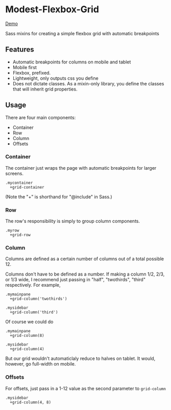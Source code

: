 Modest-Flexbox-Grid
===================

[Demo](http://ajkochanowicz.github.io/Modest-Flexbox-Grid)

Sass mixins for creating a simple flexbox grid with automatic breakpoints

Features
--------

- Automatic breakpoints for columns on mobile and tablet
- Mobile first
- Flexbox, prefixed.
- Lightweight, only outputs css you define
- Does not dictate classes. As a mixin-only library, you define the classes that will inherit grid properties.

Usage
-----

There are four main components:

- Container
- Row
- Column
- Offsets

### Container

The container just wraps the page with automatic breakpoints for larger screens.

    .mycontainer
      +grid-container
      
(Note the "+" is shorthand for "@include" in Sass.)

### Row

The row's responsibility is simply to group column components.

    .myrow
      +grid-row

### Column

Columns are defined as a certain number of columns out of a total possible 12.

Columns don't have to be defined as a number. If making a column 1/2, 2/3, or 1/3 wide, I recommend just passing in "half", "twothirds", "third" respectively. For example,

    .mymainpane
      +grid-column('twothirds')

    .mysidebar
      +grid-column('third')

Of course we could do

    .mymainpane
      +grid-column(8)

    .mysidebar
      +grid-column(4)
      
But our grid wouldn't automaticlaly reduce to halves on tablet. It would, however, go full-width on mobile.

### Offsets

For offsets, just pass in a 1-12 value as the second parameter to `grid-column`

    .mysidebar
      +grid-column(4, 8)
